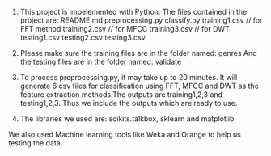 1. This project is impelemented with Python. The files contained in the project are:
	README.md
	preprocessing.py
	classify.py
	training1.csv // for FFT method
	training2.csv // for MFCC
	training3.csv // for DWT
	testing1.csv
	testing2.csv
	testing3.csv

2. Please make sure the training files are in the folder named: genres
And the testing files are in the folder named: validate

3. To process preprocessing.py, it may take up to 20 minutes. It will generate 
6 csv files for classification using FFT, MFCC and DWT as the feature extraction 
methods.The outputs are training1,2,3 and testing1,2,3. Thus we include the outputs 
which are ready to use. 

4. The libraries we used are: scikits.talkbox, sklearn and matplotlib

We also used Machine learning tools like Weka and Orange to help us testing the data.







